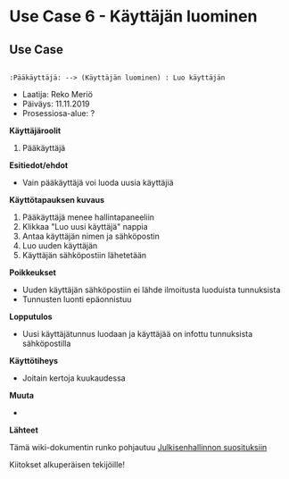 # Use Case 6 - Käyttäjän luominen

## Use Case 

```plantuml

:Pääkäyttäjä: --> (Käyttäjän luominen) : Luo käyttäjän

```

* Laatija: Reko Meriö   
* Päiväys: 11.11.2019
* Prosessiosa-alue: ?
	
**Käyttäjäroolit**	

1. Pääkäyttäjä

**Esitiedot/ehdot**	

* Vain pääkäyttäjä voi luoda uusia käyttäjiä

**Käyttötapauksen kuvaus**

 1. Pääkäyttäjä menee hallintapaneeliin
 2. Klikkaa "Luo uusi käyttäjä" nappia
 3. Antaa käyttäjän nimen ja sähköpostin
 4. Luo uuden käyttäjän
 5. Käyttäjän sähköpostiin lähetetään 

**Poikkeukset**
 
* Uuden käyttäjän sähköpostiin ei lähde ilmoitusta luoduista tunnuksista
* Tunnusten luonti epäonnistuu
	
**Lopputulos**	

* Uusi käyttäjätunnus luodaan ja käyttäjää on infottu tunnuksista sähköpostilla

**Käyttötiheys** 

* Joitain kertoja kuukaudessa

**Muuta**	

* 

**Lähteet**

Tämä wiki-dokumentin runko pohjautuu [Julkisenhallinnon suosituksiin](http://www.jhs-suositukset.fi/web/guest/jhs/recommendations/173)

Kiitokset alkuperäisen tekijöille!

